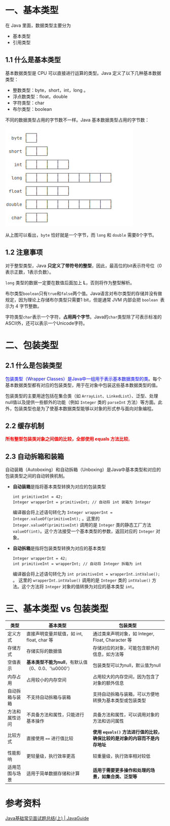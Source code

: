 # 一、基本类型

在 Java 里面，数据类型主要分为 

- 基本类型
- 引用类型



## 1.1 什么是基本类型

基本数据类型是 CPU 可以直接进行运算的类型。Java 定义了以下几种基本数据类型：

- 整数类型：byte，short，int，long 。
- 浮点数类型：float，double
- 字符类型：char
- 布尔类型：boolean

不同的数据类型占用的字节数不一样。Java 基本数据类型占用的字节数：

![image-20240120145344561](images/image-20240120145344561.png)



从上图可以看出，`byte` 恰好就是一个字节，而 `long` 和 `double` 需要8个字节。



## 1.2 注意事项

对于整型类型，Java **只定义了带符号的整型**，因此，最高位的bit表示符号位（0表示正数，1表示负数）。

`long` 类型的数据一定要在数值后面加上 **L**，否则将作为整型解析。

布尔类型`boolean`只有`true`和`false`两个值。Java语言对布尔类型的存储并没有做规定，因为理论上存储布尔类型只需要1 bit，但是通常 JVM 内部会把 `boolean `表示为 4 字节整数。

字符类型`char`表示一个字符，**占用两个字节**。Java的`char`类型除了可表示标准的ASCII外，还可以表示一个Unicode字符。





# 二、包装类型

## 2.1 什么是包装类型

<font color="blue">包装类型（Wrapper Classes）是Java中一组用于表示基本数据类型的类</font>。每个基本数据类型都有对应的包装类型，用于在对象中包装这些基本数据类型的值。

包装类型的主要用途包括在集合类（如 `ArrayList`、`LinkedList`）、泛型、处理null值以及提供一些额外的功能（例如 `Integer` 类的 `parseInt` 方法）等方面。此外，包装类型也是为了使基本数据类型能够以对象的形式参与面向对象编程。



## 2.2 缓存机制



<font color="red">**所有整型包装类对象之间值的比较，全部使用 equals 方法比较**。</font>



## 2.3 自动拆箱和装箱

自动装箱（Autoboxing）和自动拆箱（Unboxing）是Java中基本类型和对应的包装类型之间的自动转换机制。

- **自动装箱**是指将基本类型转换为对应的包装类型

  ```
  int primitiveInt = 42;
  Integer wrapperInt = primitiveInt; // 自动将 int 装箱为 Integer
  ```
    编译器会将上述语句转化为  `Integer wrapperInt = Integer.valueOf(primitiveInt);` 。这里的 `Integer.valueOf(primitiveInt)` 调用的是 `Integer` 类的静态工厂方法 `valueOf(int)`。这个方法接受一个基本类型的参数，返回对应的 `Integer` 对象。

- **自动拆箱**是指将包装类型转换为对应的基本类型

  ```
  Integer wrapperInt = 42;
  int primitiveInt = wrapperInt; // 自动将 Integer 拆箱为 int
  ```

  编译器会将上述语句转化为 `int primitiveInt = wrapperInt.intValue();` 。 这里的 `wrapperInt.intValue()` 调用的是 `Integer` 类的 `intValue()` 方法。这个方法将 `Integer` 对象的值转换为对应的基本类型 `int`。





# 三、基本类型 vs 包装类型

| 类型           | 基本类型                                         | 包装类型                                               |
| -------------- | ------------------------------------------------ | ------------------------------------------------------ |
| 定义方式       | 直接声明变量并赋值，如 int, float, char 等       | 通过类来声明对象，如 Integer, Float, Character 等      |
| 存储方式       | 存储实际的数据值                                 | 存储对应的对象，可能包含额外的信息，如方法等           |
| 空值表示       | **基本类型不能为null**，有默认值（0、0.0、'\u0000'） | 包装类型可以为null，默认值为null                       |
| 内存占用       | 占用较小的内存空间                               | 占用较大的内存空间，因为包含了对象的额外信息           |
| 自动拆箱与装箱 | 不支持自动拆箱与装箱                             | 支持自动拆箱与装箱，可以方便地转换为基本类型或包装类型 |
| 方法和属性访问 | 不具备方法和属性，只能进行基本操作               | 具备方法和属性，可以调用对象的方法和访问属性           |
|   比较方式         |        直接使用 `==` 进行值比较         | **使用 `equals()` 方法进行值的比较，确保比较的是对象的内容而不是内存地址** |
| 性能影响       | 更轻量级，执行效率更高                           | 较重量级，执行效率相对较低                             |
| 适用范围与场景 | 适用于简单数据存储和计算                         | **适用于需要更多操作和处理的场景，如集合类、泛型等**   |





# 参考资料

[Java基础常见面试题总结(上) | JavaGuide](https://javaguide.cn/java/basis/java-basic-questions-01.html#基本数据类型)